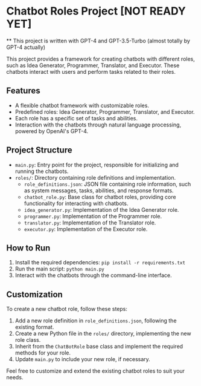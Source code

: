 # Chatbot Roles Project \[NOT READY YET\]

** This project is written with GPT-4 and GPT-3.5-Turbo (almost totally by GPT-4 actually)

This project provides a framework for creating chatbots with different roles, such as Idea Generator, Programmer, Translator, and Executor. These chatbots interact with users and perform tasks related to their roles.

## Features

- A flexible chatbot framework with customizable roles.
- Predefined roles: Idea Generator, Programmer, Translator, and Executor.
- Each role has a specific set of tasks and abilities.
- Interaction with the chatbots through natural language processing, powered by OpenAI's GPT-4.

## Project Structure

- `main.py`: Entry point for the project, responsible for initializing and running the chatbots.
- `roles/`: Directory containing role definitions and implementation.
  - `role_definitions.json`: JSON file containing role information, such as system messages, tasks, abilities, and response formats.
  - `chatbot_role.py`: Base class for chatbot roles, providing core functionality for interacting with chatbots.
  - `idea_generator.py`: Implementation of the Idea Generator role.
  - `programmer.py`: Implementation of the Programmer role.
  - `translator.py`: Implementation of the Translator role.
  - `executor.py`: Implementation of the Executor role.

## How to Run

1. Install the required dependencies: `pip install -r requirements.txt`
2. Run the main script: `python main.py`
3. Interact with the chatbots through the command-line interface.

## Customization

To create a new chatbot role, follow these steps:

1. Add a new role definition in `role_definitions.json`, following the existing format.
2. Create a new Python file in the `roles/` directory, implementing the new role class.
3. Inherit from the `ChatBotRole` base class and implement the required methods for your role.
4. Update `main.py` to include your new role, if necessary.

Feel free to customize and extend the existing chatbot roles to suit your needs.
